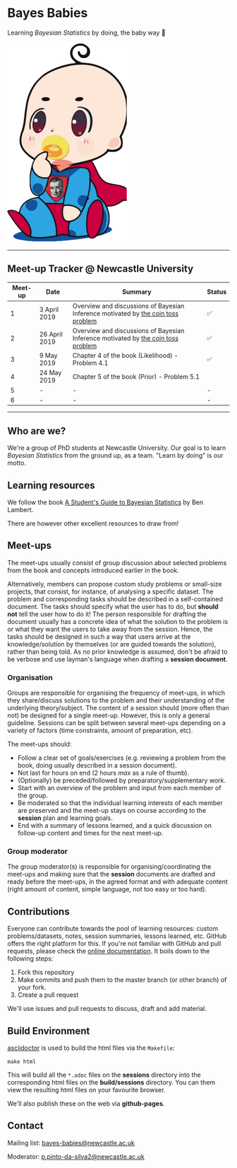 # Bayes Babies
Learning _Bayesian Statistics_ by doing, the baby way :baby:

<img src="sessions/images/bayes-babies.png" alt="A Bayesian baby in the wild" width="275"/>

---

## Meet-up Tracker @ Newcastle University

| Meet-up 	| Date          	| Summary                                 	  | Status            	|
|---------	|---------------	|------------------------------------------	  |-------------------	|
| 1       	| 3 April 2019 	  | Overview and discussions of Bayesian Inference motivated by [the coin toss problem](https://pedroswits.github.io/bayes-babies/sessions/session-1.html)	|  :white_check_mark: 	|
| 2       	| 26 April 2019  	| Overview and discussions of Bayesian Inference motivated by [the coin toss problem](https://pedroswits.github.io/bayes-babies/sessions/session-1.html)  |  :white_check_mark:   |
| 3       	| 9 May 2019    	| Chapter 4 of the book (Likelihood) - Problem 4.1    |  :white_check_mark:  	|
| 4       	| 24 May 2019    	| Chapter 5 of the book (Prior) - Problem 5.1      	  |                     	|
| 5       	| -             	| -                                        	  |  -                 	|
| 6       	| -             	| -                                        	  |  -                 	|

---

## Who are we?

We're a group of PhD students at Newcastle University. Our goal is to learn _Bayesian Statistics_ from the ground up, as a team. "Learn by doing" is our motto.

## Learning resources

We follow the book [A Student's Guide to Bayesian Statistics](https://ben-lambert.com/a-students-guide-to-bayesian-statistics/) by Ben Lambert.

There are however other excellent resources to draw from!

## Meet-ups

The meet-ups usually consist of group discussion about selected problems from the book and concepts introduced earlier in the book.

Alternatively, members can propose custom study problems or small-size projects, that consist, for instance, of analysing a specific dataset. The problem and corresponding tasks should be described in a self-contained document. The tasks should specify what the user has to do, but **should not** tell the user how to do it! The person responsible for drafting the document usually has a concrete idea of what the solution to the problem is or what they want the users to take away from the session. Hence, the tasks should be designed in such a way that users arrive at the knowledge/solution by themselves (or are guided towards the solution), rather than being told. As no prior knowledge is assumed, don't be afraid to be verbose and use layman's language when drafting a **session document**.

### Organisation

Groups are responsible for organising the frequency of meet-ups, in which they share/discuss solutions to the problem and their understanding of the underlying theory/subject. The content of a session should (more often than not) be designed for a single meet-up. However, this is only a general guideline. Sessions can be split between several meet-ups depending on a variety of factors (time constraints, amount of preparation, etc).

The meet-ups should:

- Follow a clear set of goals/exercises (e.g. reviewing a problem from the book, doing usually described in a session document).
- Not last for hours on end (2 hours _max_ as a rule of thumb).
- (Optionally) be preceded/followed by preparatory/supplementary work.
- Start with an overview of the problem and input from each member of the group.
- Be moderated so that the individual learning interests of each member are preserved and the meet-up stays on course according to the **session** plan and learning goals.
- End with a summary of lessons learned, and a quick discussion on follow-up content and times for the next meet-up.


### Group moderator

The group moderator(s) is responsible for organising/coordinating the meet-ups and making sure that the **session** documents are drafted and ready before the meet-ups, in the agreed format and with adequate content (right amount of content, simple language, not too easy or too hard).


## Contributions

Everyone can contribute towards the pool of learning resources: custom problems/datasets, notes, session summaries, lessons learned, etc. GitHub offers the right platform for this. If you're not familiar with GitHub and pull requests, please check the [online documentation](https://help.github.com/en/articles/about-pull-requests). It boils down to the following steps:

1. Fork this repository
2. Make commits and push them to the master branch (or other branch) of your fork.
3. Create a pull request

We'll use issues and pull requests to discuss, draft and add material.

## Build Environment

[asciidoctor](!https://asciidoctor.org/) is used to build the html files via the `Makefile`:

```
make html
```

This will build all the `*.adoc` files on the **sessions** directory into the corresponding html files on the **build/sessions** directory. You can them view the resulting html files on your favourite browser.

We'll also publish these on the web via **github-pages**.

## Contact

Mailing list: bayes-babies@newcastle.ac.uk

Moderator: p.pinto-da-silva2@newcastle.ac.uk

